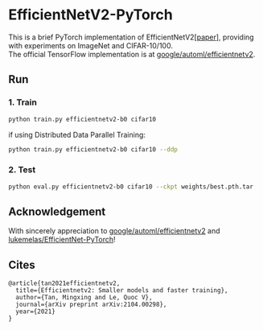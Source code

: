 # EfficientNetV2-PyTorch
This is a brief PyTorch implementation of EfficientNetV2[[paper](https://arxiv.org/abs/2104.00298)], providing with experiments on ImageNet and CIFAR-10/100.  
The official TensorFlow implementation is at [google/automl/efficientnetv2](https://github.com/google/automl/tree/master/efficientnetv2).  

## Run
### 1. Train
```bash
python train.py efficientnetv2-b0 cifar10
```
if using Distributed Data Parallel Training:  
```bash
python train.py efficientnetv2-b0 cifar10 --ddp
```
### 2. Test
```bash
python eval.py efficientnetv2-b0 cifar10 --ckpt weights/best.pth.tar
```

## Acknowledgement
With sincerely appreciation to [google/automl/efficientnetv2](https://github.com/google/automl/tree/master/efficientnetv2) and [lukemelas/EfficientNet-PyTorch](https://github.com/lukemelas/EfficientNet-PyTorch)!
## Cites
```
@article{tan2021efficientnetv2,
  title={Efficientnetv2: Smaller models and faster training},
  author={Tan, Mingxing and Le, Quoc V},
  journal={arXiv preprint arXiv:2104.00298},
  year={2021}
}
```

